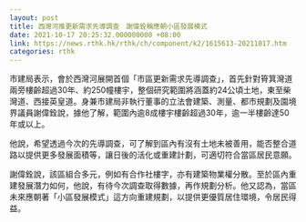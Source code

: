 ```yaml
---
layout: post
title: 西灣河推更新需求先導調查　謝偉銓稱應朝小區發展模式
date: 2021-10-17 20:25:32.000000000 +08:00
link: https://news.rthk.hk/rthk/ch/component/k2/1615613-20211017.htm
categories: rthk
---
```


市建局表示，會於西灣河展開首個「市區更新需求先導調查」，首先針對筲箕灣道兩旁樓齡超過30年、約250幢樓宇，整個研究範圍將涵蓋約24公頃土地，東至柴灣道、西接英皇道。身兼市建局非執行董事的立法會建築、測量、都市規劃及園境界議員謝偉銓說，據他了解，範圍內逾8成樓宇樓齡超過30年，逾一半樓齡達50年或以上。

他說，希望透過今次的先導調查，可了解到區內有沒有土地未被善用，能否整合道路以提供更多發展面積等，讓日後的活化或重建計劃，可適切符合當區居民意願。

謝偉銓說，該區組合多元，例如有合作社樓字，亦有建築物業權分散。至於區內重建發展潛力如何，他說，有待今次調查取得數據，再作規劃分析。他又認為，當區未來應朝著「小區發展模式」這方向重建規劃，以提供更優質居住環境，令居民得益。

